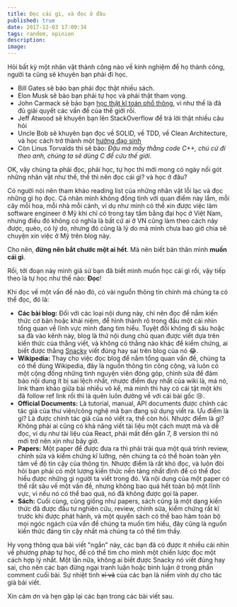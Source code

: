 ```yaml
---
title: Đọc cái gì, và đọc ở đâu
published: true
date: 2017-12-03 17:09:34
tags: random, opinion
description: 
image:
---
```

Hỏi bất kỳ một nhân vật thành công nào về kinh nghiệm để họ thành công, người ta cũng sẽ khuyên bạn phải đi học.

- Bill Gates sẽ bảo bạn phải đọc thật nhiều sách.
- Elon Musk sẽ bảo bạn phải tự học và phải thật tham vọng.
- John Carmack sẽ bảo bạn [học thật kĩ toán phổ thông](https://twitter.com/id_aa_carmack/status/767911253763170304?lang=en), vì như thế là đã đủ giải quyết các vấn đề của thế giới rồi.
- Jeff Atwood sẽ khuyên bạn lên StackOverflow để trả lời thật nhiều câu hỏi
- Uncle Bob sẽ khuyên bạn đọc về SOLID, về TDD, về Clean Architecture, và học cách trở thành một [hướng đạo sinh](https://thefullsnack.com/posts/boy-scout-rule.html)
- Còn Linus Torvalds thì sẽ bảo: _Đậu má mấy thằng code C++, chú cứ đi theo anh, chúng ta sẽ dùng C để cứu thế giới_.

OK, vậy chúng ta phải đọc, phải học, tự học thì mới mong có ngày nối gót những nhân vật như thế, thế thì nên đọc cái gì? và học ở đâu?

Có người nói nên tham khảo reading list của những nhân vật lỗi lạc và đọc những gì họ đọc. Cá nhân mình không đồng tình với quan điểm này lắm, mỗi cây mỗi hoa, mỗi nhà mỗi cảnh, ví dụ như mình có thể xin được việc làm software engineer ở Mỹ khi chỉ có trong tay tấm bằng đại học ở Việt Nam, nhưng điều đó không có nghĩa là bất cứ ai ở VN cũng làm theo cách này được, quèo, có lý do, nhưng đó cũng là lý do mà mình chưa bao giờ chia sẽ chuyện xin việc ở Mỹ trên blog này.

Cho nên, **đừng nên bắt chước một ai hết**. Mà nên biết bản thân mình **muốn cái gì**.

Rồi, tới đoạn này mình giả sử bạn đã biết mình muốn học cái gì rồi, vậy tiếp theo là tự học như thế nào: **Đọc**!

Khi đọc về một vấn đề nào đó, có vài nguồn thông tin chính mà chúng ta có thể đọc, đó là:

- **Các bài blog:** Đối với các loại nội dung này, chỉ nên đọc để nắm kiến thức cơ bản hoặc khái niệm, để hình thành rõ trong đầu một cái nhìn tổng quan về lĩnh vực mình đang tìm hiểu. Tuyệt đối không đi sâu hoặc sa đà vào kênh này, blog là thứ nội dung chủ quan được viết dựa trên kiến thức của thằng viết, và không có thằng nào khác để kiểm chứng, ai biết được thằng [Snacky](https://thefullsnack.com) viết đúng hay sai trên blog của nó :joy:. 
- **Wikipedia:** Thay cho việc đọc blog để nắm tổng quan vấn đề, chúng ta có thể dùng Wikipedia, đây là nguồn thông tin công cộng, và luôn có một cộng đồng những tình nguyện viên đóng góp, chỉnh sửa để đảm bảo nội dung ít bị sai lệch nhất, nhược điểm duy nhất của wiki là, má nó, link tham khảo giữa bài nhiều vô kể, mà mình thì hay có cái tật một khi đã follow ref link rồi thì là quên luôn đường về với cái bài gốc :cry:.
- **Official Documents:** Là tutorial, manual, API documents được chính các tác giả của thư viện/công nghệ mà bạn đang sử dụng viết ra. Ưu điểm là gì? Là được chính tác giả của nó viết ra, thế còn hỏi. Nhược điểm là gì? Không phải ai cũng có khả năng viết tài liệu một cách mượt mà và dễ đọc, ví dụ như tài liệu của React, phải mất đến gần 7, 8 version thì nó mới trở nên xịn như bây giờ.
- **Papers:** Một paper để được đưa ra thì phải trải qua một quá trình review, chỉnh sửa và kiểm chứng kĩ lưỡng, nên chúng ta có thể hoàn toàn yên tâm về độ tin cậy của thông tin. Nhược điểm là rất khó đọc, và luôn đòi hỏi bạn phải có một lượng kiến thức nền tảng nhất định để có thể đọc hiểu được những gì người ta viết trong đó. Và nội dung của một paper có thể rất sâu về một vấn đề, nhưng không bao quá hết toàn bộ một lĩnh vực, vì nếu nó có thể bao quá, nó đã không được gọi là paper.
- **Sách:** Cuối cùng, cũng giống như papers, sách cũng là một dạng kiến thức đã được đầu tư nghiên cứu, review, chỉnh sửa, kiểm chứng rất kĩ trước khi được phát hành, và một quyển sách có thể bao hàm toàn bộ mọi ngóc ngách của vấn đề chúng ta muốn tìm hiểu, đây cũng là nguồn kiến thức đáng tin cậy nhất mà chúng ta có thể tìm thấy.

Hy vọng thông qua bài viết "ngắn" này, các bạn đã có được ít nhiều cái nhìn về phương pháp tự học, để có thể tìm cho mình một chiến lược đọc một cách hợp lý nhất. Một lần nữa, không ai biết được Snacky nó viết đúng hay sai, cho nên các bạn đừng ngại tranh luận hoặc bình luận ở trong phần comment cuối bài. Sự nhiệt tình ~~xỉ vả~~ của các bạn là niềm vinh dự cho tác giả bải viết.

Xin cảm ơn và hẹn gặp lại các bạn trong các bài viết sau.
